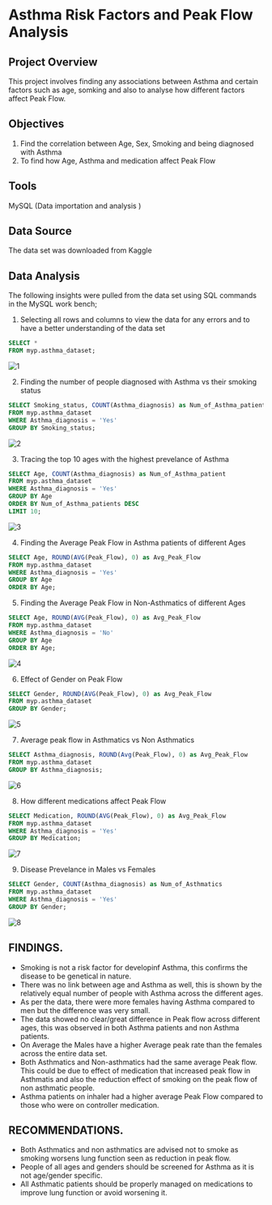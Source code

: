 # Asthma Risk Factors and Peak Flow Analysis
## Project Overview
This project involves finding any associations between Asthma and certain factors such as age, somking and also to analyse how different
factors affect Peak Flow.

## Objectives 
1. Find the correlation between Age, Sex, Smoking and being diagnosed with Asthma
2. To find how Age, Asthma and medication affect Peak Flow

## Tools
MySQL (Data importation and analysis )

## Data Source
The data set was downloaded from Kaggle

## Data Analysis
The following insights were pulled from the data set using SQL commands in the MySQL work bench;

1. Selecting all rows and columns to view the data for any errors and to have a better understanding of the data set
``` SQL
SELECT * 
FROM myp.asthma_dataset;
```
![1](https://github.com/solomonadupa/Asthma-Analysis/assets/160836596/2bf37c68-d3aa-422a-93fb-79c65d1d4a01)


2. Finding the number of people diagnosed with Asthma vs their smoking status
``` SQL
SELECT Smoking_status, COUNT(Asthma_diagnosis) as Num_of_Asthma_patients 
FROM myp.asthma_dataset
WHERE Asthma_diagnosis = 'Yes'
GROUP BY Smoking_status;
```
![2](https://github.com/solomonadupa/Asthma-Analysis/assets/160836596/55aec6d7-1c65-4298-8e20-b133e97f6ad0)


3. Tracing the top 10 ages with the highest prevelance of Asthma
``` SQL
SELECT Age, COUNT(Asthma_diagnosis) as Num_of_Asthma_patient
FROM myp.asthma_dataset
WHERE Asthma_diagnosis = 'Yes' 
GROUP BY Age
ORDER BY Num_of_Asthma_patients DESC
LIMIT 10;
```
![3](https://github.com/solomonadupa/Asthma-Analysis/assets/160836596/5800a0f6-81da-4aef-9211-ef39cf3c0a83)


4. Finding the Average Peak Flow in Asthma patients of different Ages
```SQL
SELECT Age, ROUND(AVG(Peak_Flow), 0) as Avg_Peak_Flow
FROM myp.asthma_dataset
WHERE Asthma_diagnosis = 'Yes'
GROUP BY Age
ORDER BY Age;
```


5.  Finding the Average Peak Flow in Non-Asthmatics of different Ages
```SQL
SELECT Age, ROUND(AVG(Peak_Flow), 0) as Avg_Peak_Flow
FROM myp.asthma_dataset
WHERE Asthma_diagnosis = 'No'
GROUP BY Age
ORDER BY Age;
```
![4](https://github.com/solomonadupa/Asthma-Analysis/assets/160836596/146b1c16-0096-4dd8-9cab-5b315991cae7)


6. Effect of Gender on Peak Flow
```SQL
SELECT Gender, ROUND(AVG(Peak_Flow), 0) as Avg_Peak_Flow
FROM myp.asthma_dataset
GROUP BY Gender;
```
![5](https://github.com/solomonadupa/Asthma-Analysis/assets/160836596/71c5b5de-a403-4c79-8b63-176212878ee4)


7. Average peak flow in Asthmatics vs Non Asthmatics
```SQL
SELECT Asthma_diagnosis, ROUND(Avg(Peak_Flow), 0) as Avg_Peak_Flow
FROM myp.asthma_dataset
GROUP BY Asthma_diagnosis;
```
![6](https://github.com/solomonadupa/Asthma-Analysis/assets/160836596/64b9da32-0b3d-4b26-8e32-5e0ebebe96c1)


8. How different medications affect Peak Flow
```SQL
SELECT Medication, ROUND(AVG(Peak_Flow), 0) as Avg_Peak_Flow
FROM myp.asthma_dataset
WHERE Asthma_diagnosis = 'Yes'
GROUP BY Medication;
```
![7](https://github.com/solomonadupa/Asthma-Analysis/assets/160836596/d6b5c789-81f6-45b4-b48a-6af58e6d9c95)


9. Disease Prevelance in Males vs Females
```SQL
SELECT Gender, COUNT(Asthma_diagnosis) as Num_of_Asthmatics
FROM myp.asthma_dataset
WHERE Asthma_diagnosis = 'Yes'
GROUP BY Gender;
```
![8](https://github.com/solomonadupa/Asthma-Analysis/assets/160836596/26a77165-c402-4d4c-9e88-c916530645e4)


## FINDINGS.
- Smoking is not a risk factor for developinf Asthma, this confirms the disease to be genetical in nature.
- There was no link between age and Asthma as well, this is shown by the relatively equal number of people with Asthma across the different ages.
- As per the data, there were more females having Asthma compared to men but the difference was very small.
- The data showed no clear/great difference in Peak flow across different ages, this was observed in both Asthma patients and non Asthma patients.
- On Average the Males have a higher Average peak rate than the females across the entire data set.
- Both Asthmatics and Non-asthmatics had the same average Peak flow. This could be due to effect of medication that increased peak flow in Asthmatis and also the reduction effect of smoking on the 
peak flow of non asthmatic people.
- Asthma patients on inhaler had a higher average Peak Flow compared to those who were on controller medication.

## RECOMMENDATIONS.
- Both Asthmatics and non asthmatics are advised not to smoke as smoking worsens lung function seen as reduction in peak flow.
- People of all ages and genders should be screened for Asthma as it is not age/gender specific.
- All Asthmatic patients should be properly managed on medications to improve lung function or avoid worsening it.
